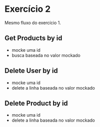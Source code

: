 # Exercício 2
Mesmo fluxo do exercício 1.

## Get Products by id
- mocke uma id
- busca baseada no valor mockado

## Delete User by id
- mocke uma id
- delete a linha baseada no valor mockado

## Delete Product by id
- mocke uma id
- delete a linha baseada no valor mockado
